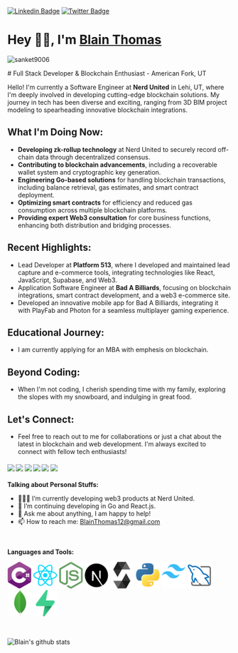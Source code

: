 [![Linkedin Badge](https://img.shields.io/badge/-BlainThomas-blue?style=flat-square&logo=Linkedin&logoColor=white&link=https://www.linkedin.com/in/blain-thomas-37aa26a4/)](https://www.linkedin.com/in/blain-thomas-37aa26a4/) [![Twitter Badge](https://img.shields.io/badge/-@RealDev_on-1ca0f1?style=flat-square&labelColor=1ca0f1&logo=twitter&logoColor=white&link=https://twitter.com/RealDev_on)](https://twitter.com/RealDev_on) 

# Hey 👋🏽, I'm [Blain Thomas](https://www.linkedin.com/in/blain-thomas-37aa26a4/) 
<p align="left"> <img src="https://komarev.com/ghpvc/?username=BlainThomas" alt="sanket9006" /> </p> 
# Full Stack Developer & Blockchain Enthusiast - American Fork, UT

Hello! I'm currently a Software Engineer at **Nerd United** in Lehi, UT, where I'm deeply involved in developing cutting-edge blockchain solutions. My journey in tech has been diverse and exciting, ranging from 3D BIM project modeling to spearheading innovative blockchain integrations.

## What I'm Doing Now:
- **Developing zk-rollup technology** at Nerd United to securely record off-chain data through decentralized consensus.
- **Contributing to blockchain advancements**, including a recoverable wallet system and cryptographic key generation.
- **Engineering Go-based solutions** for handling blockchain transactions, including balance retrieval, gas estimates, and smart contract deployment.
- **Optimizing smart contracts** for efficiency and reduced gas consumption across multiple blockchain platforms.
- **Providing expert Web3 consultation** for core business functions, enhancing both distribution and bridging processes.

## Recent Highlights:
- Lead Developer at **Platform 513**, where I developed and maintained lead capture and e-commerce tools, integrating technologies like React, JavaScript, Supabase, and Web3.
- Application Software Engineer at **Bad A Billiards**, focusing on blockchain integrations, smart contract development, and a web3 e-commerce site.
- Developed an innovative mobile app for Bad A Billiards, integrating it with PlayFab and Photon for a seamless multiplayer gaming experience.

## Educational Journey:
- I am currently applying for an MBA with emphesis on blockchain.

## Beyond Coding:
- When I'm not coding, I cherish spending time with my family, exploring the slopes with my snowboard, and indulging in great food.

## Let's Connect:
- Feel free to reach out to me for collaborations or just a chat about the latest in blockchain and web development. I'm always excited to connect with fellow tech enthusiasts!

####     ![](https://img.shields.io/badge/Web-%3C%2F%3E-purple) ![](https://img.shields.io/badge/Web%20Development-%3C%2F%3E-green) ![](https://img.shields.io/badge/Game%20Design-%3C%2F%3E-blue) ![](https://img.shields.io/badge/Trouble%20Shooting-%3C!%3E-red) ![](https://img.shields.io/badge/Debugging-%3C!%3E-orange) ![](https://img.shields.io/badge/Testing-%3C%2F%3E-blueviolet)
  
**Talking about Personal Stuffs:**

- 👨🏽‍💻 I’m currently developing web3 products at Nerd United.
- 🌱 I’m continuing developing in Go and React.js.
- 💬 Ask me about anything, I am happy to help!
- 📫 How to reach me: BlainThomas12@gmail.com

<br/>

**Languages and Tools:**   

<code>[<img height="60" src="https://github.com/BlainThomas/BlainThomas/blob/master/logos/C%23.png">](https://learn.microsoft.com/en-us/dotnet/csharp/)</code>
<code>[<img height="60" src="https://github.com/BlainThomas/BlainThomas/blob/master/logos/React.png">](https://reactjs.org/)</code>
<code>[<img height="60" src="https://github.com/BlainThomas/BlainThomas/blob/master/logos/NodeJS.png">](https://nodejs.org/en/)</code>
<code>[<img height="60" src="https://github.com/BlainThomas/BlainThomas/blob/master/logos/NextJS.png">](https://nextjs.org/)</code>
<code>[<img height="60" src="https://github.com/BlainThomas/BlainThomas/blob/master/logos/Solidity.png">](https://docs.soliditylang.org/en/v0.8.17/)</code>
<code>[<img height="60" src="https://github.com/BlainThomas/BlainThomas/blob/master/logos/Python.png">](https://www.python.org/)</code>
<code>[<img height="60" src="https://github.com/BlainThomas/BlainThomas/blob/master/logos/Tailwind.png">](https://tailwindcss.com/)</code>
<code>[<img height="60" src="https://github.com/BlainThomas/BlainThomas/blob/master/logos/MySQL.png">](https://www.mysql.com/)</code>
<code>[<img height="60" src="https://github.com/BlainThomas/BlainThomas/blob/master/logos/MongoDB.png">](https://www.mongodb.com/)</code>
<code>[<img height="60" src="https://github.com/BlainThomas/BlainThomas/blob/master/logos/Supabase.png">](https://supabase.com/)</code>

<br/>

![Blain's github stats](https://github-readme-stats.vercel.app/api?username=BlainThomas&show_icons=true&theme=radical)

<br/>



